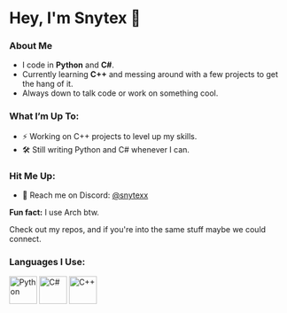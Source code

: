 <h1>Hey, I'm Snytex 👋</h1>

<h3>About Me</h3>
<ul>
  <li>I code in <strong>Python</strong> and <strong>C#</strong>.</li>
  <li>Currently learning <strong>C++</strong> and messing around with a few projects to get the hang of it.</li>
  <li>Always down to talk code or work on something cool.</li>
</ul>

<h3>What I’m Up To:</h3>
<ul>
  <li>⚡ Working on C++ projects to level up my skills.</li>
  <li>🛠️ Still writing Python and C# whenever I can.</li>
</ul>

<h3>Hit Me Up:</h3>
<ul>
  <li>💬 Reach me on Discord: <a href="https://discordapp.com/users/snytexx">@snytexx</a></li>
</ul>

<p><strong>Fun fact:</strong> I use Arch btw.</p>

<p>Check out my repos, and if you're into the same stuff maybe we could connect.</p>

<!-- Language icons -->
<h3>Languages I Use:</h3>
<p>
  <img src="https://cdn.jsdelivr.net/gh/devicons/devicon/icons/python/python-original.svg" alt="Python" width="50" height="50"/>
  <img src="https://cdn.jsdelivr.net/gh/devicons/devicon/icons/csharp/csharp-original.svg" alt="C#" width="50" height="50"/>
  <img src="https://cdn.jsdelivr.net/gh/devicons/devicon/icons/cplusplus/cplusplus-original.svg" alt="C++" width="50" height="50"/>
</p>
